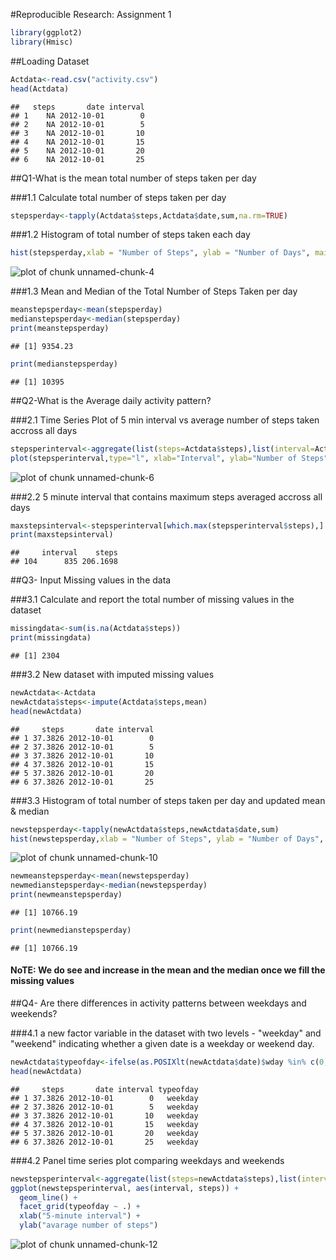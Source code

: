 
#Reproducible Research: Assignment 1

```r
library(ggplot2)
library(Hmisc)
```

##Loading Dataset 


```r
Actdata<-read.csv("activity.csv")
head(Actdata)
```

```
##   steps       date interval
## 1    NA 2012-10-01        0
## 2    NA 2012-10-01        5
## 3    NA 2012-10-01       10
## 4    NA 2012-10-01       15
## 5    NA 2012-10-01       20
## 6    NA 2012-10-01       25
```

##Q1-What is the mean total number of steps taken per day

###1.1 Calculate total number of steps taken per day


```r
stepsperday<-tapply(Actdata$steps,Actdata$date,sum,na.rm=TRUE)
```

###1.2 Histogram of total number of steps taken each day


```r
hist(stepsperday,xlab = "Number of Steps", ylab = "Number of Days", main="Histogram of Steps/Day", breaks = 10 )
```

![plot of chunk unnamed-chunk-4](figure/unnamed-chunk-4-1.png)

###1.3 Mean and Median of the Total Number of Steps Taken per day


```r
meanstepsperday<-mean(stepsperday)
medianstepsperday<-median(stepsperday)
print(meanstepsperday)
```

```
## [1] 9354.23
```

```r
print(medianstepsperday)
```

```
## [1] 10395
```

##Q2-What is the Average daily activity pattern?

###2.1 Time Series Plot of 5 min interval vs average number of steps taken accross all days


```r
stepsperinterval<-aggregate(list(steps=Actdata$steps),list(interval=Actdata$interval),mean,na.rm=TRUE)
plot(stepsperinterval,type="l", xlab="Interval", ylab="Number of Steps", main="Time Series Plot")
```

![plot of chunk unnamed-chunk-6](figure/unnamed-chunk-6-1.png)

###2.2 5 minute interval that contains maximum steps averaged accross all days


```r
maxstepsinterval<-stepsperinterval[which.max(stepsperinterval$steps),]
print(maxstepsinterval)
```

```
##     interval    steps
## 104      835 206.1698
```

##Q3- Input Missing values in the data

###3.1 Calculate and report the total number of missing values in the dataset 


```r
missingdata<-sum(is.na(Actdata$steps))
print(missingdata)
```

```
## [1] 2304
```

###3.2 New dataset with imputed missing values


```r
newActdata<-Actdata
newActdata$steps<-impute(Actdata$steps,mean)
head(newActdata)
```

```
##     steps       date interval
## 1 37.3826 2012-10-01        0
## 2 37.3826 2012-10-01        5
## 3 37.3826 2012-10-01       10
## 4 37.3826 2012-10-01       15
## 5 37.3826 2012-10-01       20
## 6 37.3826 2012-10-01       25
```

###3.3 Histogram of total number of steps taken per day and updated mean & median

```r
newstepsperday<-tapply(newActdata$steps,newActdata$date,sum)
hist(newstepsperday,xlab = "Number of Steps", ylab = "Number of Days", main="Histogram of Steps/Day (After Imputing Missing Values)")
```

![plot of chunk unnamed-chunk-10](figure/unnamed-chunk-10-1.png)

```r
newmeanstepsperday<-mean(newstepsperday)
newmedianstepsperday<-median(newstepsperday)
print(newmeanstepsperday)
```

```
## [1] 10766.19
```

```r
print(newmedianstepsperday)
```

```
## [1] 10766.19
```

#### NoTE: We do see and increase in the mean and the median once we fill the missing values

##Q4- Are there differences in activity patterns between weekdays and weekends?

###4.1  a new factor variable in the dataset with two levels - "weekday" and "weekend" indicating whether a given date is a weekday or weekend day.

```r
newActdata$typeofday<-ifelse(as.POSIXlt(newActdata$date)$wday %in% c(0,6),"weekend","weekday")
head(newActdata)
```

```
##     steps       date interval typeofday
## 1 37.3826 2012-10-01        0   weekday
## 2 37.3826 2012-10-01        5   weekday
## 3 37.3826 2012-10-01       10   weekday
## 4 37.3826 2012-10-01       15   weekday
## 5 37.3826 2012-10-01       20   weekday
## 6 37.3826 2012-10-01       25   weekday
```

###4.2 Panel time series plot comparing weekdays and weekends

```r
newstepsperinterval<-aggregate(list(steps=newActdata$steps),list(interval=newActdata$interval,typeofday=newActdata$typeofday),mean,na.rm=TRUE)
ggplot(newstepsperinterval, aes(interval, steps)) + 
  geom_line() + 
  facet_grid(typeofday ~ .) +
  xlab("5-minute interval") + 
  ylab("avarage number of steps")
```

![plot of chunk unnamed-chunk-12](figure/unnamed-chunk-12-1.png)



